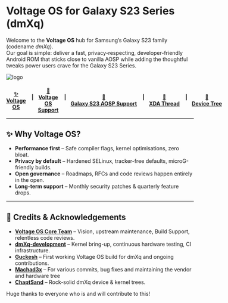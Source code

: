 # Voltage OS for **Galaxy S23 Series** (dmXq)

Welcome to the **Voltage OS** hub for Samsung’s Galaxy S23 family (codename *dmXq*).  
Our goal is simple: deliver a fast, privacy-respecting, developer-friendly Android ROM that sticks close to vanilla AOSP while adding the thoughtful tweaks power users crave for the Galaxy S23 Series.

![logo](https://github.com/user-attachments/assets/eaf8172a-cc56-48af-9378-c68c17eeea2c)

<h4 align="center">
<span style="display:inline-flex; align-items:center; gap:12px;">
  <a href="https://github.com/VoltageOS" target="_blank" rel="noopener noreferrer">
   ✨ Voltage OS
  </a>
 &nbsp|&nbsp
   <a href="https://t.me/VoltageOS" target="_blank" rel="noopener noreferrer">
    💬 Voltage OS Support
  </a>
  &nbsp|&nbsp
   <a href="https://t.me/s23_aosp_updates" target="_blank" rel="noopener noreferrer">
   💬 Galaxy&nbsp;S23&nbsp;AOSP&nbsp;Support
  </a>
  &nbsp|&nbsp
   <a href="https://xdaforums.com/t/rom-official-15-voltageos-galaxy-s23-series-dmxq.4714438/" target="_blank" rel="noopener noreferrer">
   💬 XDA&nbsp;Thread
  </a>
  &nbsp|&nbsp
  <a href="https://github.com/dmXq-development" target="_blank" rel="noopener noreferrer">
   🚀 Device&nbsp;Tree
  </a>
   </a>
</span>
  
---

## ✨ Why Voltage OS?

- **Performance first** – Safe compiler flags, kernel optimisations, zero bloat.  
- **Privacy by default** – Hardened SELinux, tracker-free defaults, microG-friendly builds.  
- **Open governance** – Roadmaps, RFCs and code reviews happen entirely in the open.  
- **Long-term support** – Monthly security patches & quarterly feature drops.

---

## 🙌 Credits & Acknowledgements

- <a href="https://github.com/VoltageOS" target="_blank">**Voltage OS Core Team**</a> – Vision, upstream maintenance, Build Support, relentless code reviews. 
- <a href="https://github.com/dmXq-development" target="_blank">**dmXq-development**</a> – Kernel bring-up, continuous hardware testing, CI infrastructure. 
- <a href="https://github.com/guckesh" target="_blank">**Guckesh**</a> – First working Voltage OS build for dmXq and ongoing contributions.
- <a href="https://github.com/Machad3x" target="_blank">**Machad3x**</a> – For various commits, bug fixes and maintaining the vendor and hardware tree
- <a href="https://github.com/chaptsand" target="_blank">**ChaptSand**</a> – Rock-solid dmXq device & kernel trees.

Huge thanks to everyone who is and will contribute to this!

